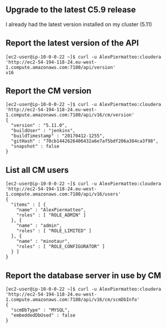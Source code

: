 ## Upgrade to the latest C5.9 release
I already had the latest version installed on my cluster (5.11)


## Report the latest version of the API
```
[ec2-user@ip-10-0-0-22 ~]$ curl -u AlexPiermatteo:cloudera 'http://ec2-54-194-118-24.eu-west-1.compute.amazonaws.com:7180/api/version'
v16
```

## Report the CM version
```
[ec2-user@ip-10-0-0-22 ~]$ curl -u AlexPiermatteo:cloudera 'http://ec2-54-194-118-24.eu-west-1.compute.amazonaws.com:7180/api/v16/cm/version'
{
  "version" : "5.11.0",
  "buildUser" : "jenkins",
  "buildTimestamp" : "20170412-1255",
  "gitHash" : "70cb1442626406432a6e7af5bdf206a384ca3f98",
  "snapshot" : false
}
```

## List all CM users
```
[ec2-user@ip-10-0-0-22 ~]$ curl -u AlexPiermatteo:cloudera 'http://ec2-54-194-118-24.eu-west-1.compute.amazonaws.com:7180/api/v16/users'
{
  "items" : [ {
    "name" : "AlexPiermatteo",
    "roles" : [ "ROLE_ADMIN" ]
  }, {
    "name" : "admin",
    "roles" : [ "ROLE_LIMITED" ]
  }, {
    "name" : "minotaur",
    "roles" : [ "ROLE_CONFIGURATOR" ]
  } ]
}
```

## Report the database server in use by CM
```
[ec2-user@ip-10-0-0-22 ~]$ curl -u AlexPiermatteo:cloudera 'http://ec2-54-194-118-24.eu-west-1.compute.amazonaws.com:7180/api/v16/cm/scmDbInfo'
{
  "scmDbType" : "MYSQL",
  "embeddedDbUsed" : false
}
```
